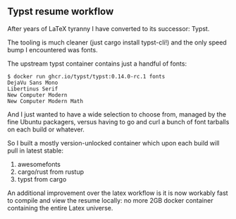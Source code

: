 ## Typst resume workflow

After years of LaTeX tyranny I have converted to its successor: Typst.

The tooling is much cleaner (just cargo install typst-cli!) and the only speed bump I encountered was fonts.

The upstream typst container contains just a handful of fonts:

```
$ docker run ghcr.io/typst/typst:0.14.0-rc.1 fonts
DejaVu Sans Mono
Libertinus Serif
New Computer Modern
New Computer Modern Math
```

And I just wanted to have a wide selection to choose from, managed by the fine Ubuntu packagers, versus having to go and curl a bunch of font tarballs on each build or whatever.

So I built a mostly version-unlocked container which upon each build will pull in latest stable:
1. awesomefonts
2. cargo/rust from rustup
3. typst from cargo

An additional improvement over the latex workflow is it is now workably fast to compile and view the resume locally: no more 2GB docker container containing the entire Latex universe.
